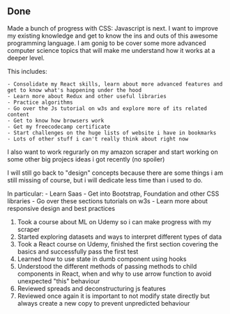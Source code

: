 ## Done

Made a bunch of progress with CSS: Javascript is next.
I want to improve my existing knowledge and get to know the ins and outs of this awesome programming language.
I am gonig to be cover some more advanced computer science topics that will make me understand how it works at a deeper level.

This includes:

    - Consolidate my React skills, learn about more advanced features and get to know what's happening under the hood
    - Learn more about Redux and other useful libraries
    - Practice algorithms
    - Go over the Js tutorial on w3s and explore more of its related content
    - Get to know how browsers work
    - Get my freecodecamp certificate
    - Start challenges on the huge lists of website i have in bookmarks 
    - Lots of other stuff i can't really think about right now 

I also want to work regurarly on my amazon scraper and start working on some other big projecs ideas i got recently (no spoiler)

I will still go back to "design" concepts because there are some things i am still missing of course, but i will dedicate less time than i used to do.

In particular:
    - Learn Saas
    - Get into Bootstrap, Foundation and other CSS libraries 
    - Go over these sections tutorials on w3s
    - Learn more about responsive design and best practices

1. Took a course about ML on Udemy so i can make progress with my scraper
2. Started exploring datasets and ways to interpret different types of data
3. Took a React course on Udemy, finished the first section covering the basics and successfully pass the first test
4. Learned how to use state in dumb component using hooks
5. Understood the different methods of passing methods to child components in React, when and why to use arrow function to avoid unexpected "this" behaviour
6. Reviewed spreads and deconstructuring js features
7. Reviewed once again it is important to not modify state directly but always create a new copy to prevent unpredicted behaviour